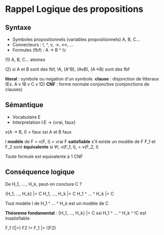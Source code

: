 # Rappel Logique des propositions

## Syntaxe

- Symboles propositionnels (variables propositionnels) A, B, C...
- Connecteurs : !, ^, v, ->, <->, ...
- Formules (fbf) : A -> B ^ !c

(1) A, B, C... atomes

(2) si A et B sont des fbf, !A, (A^B), (AvB), (A->B) sont des fbf

**literal** : symbole ou negation d'un symbole.
**clause** : disjonction de litteraux (Ex. A v !B v C v !D)
**CNF** : forme normale conjonctive (conjonctions de clauses)

## Sémantique

- Vocabulaire E
- Interpretation I:E -> {vrai, faux} 

v(A -> B, I) = faux ssi A et B faux

I **modèle** de F = v(F, I) = vrai
F **satisfiable** s'il existe un modèle de F
F_1 et F_2 sont **équivalente** si ∀I, v(F_1, I), = v(F_2, I)

Toute formule est equivalente à 1 CNF

## Conséquence logique

De H_1, ...., H_k, peut-on conclure C ?

{H_1, ..., H_k} |= C
H_1, ..., H_k |= C
H_1 ^ ... ^ H_k |= C

Tout modèle I de H_1 ^ ... ^ H_k est un modèle de C

**Théoreme fondamental** : {H_1, ..., H_k} |= C ssi H_1 ^ ... ^ H_k ^ !C est insatisfiable

F_1 !(|=) F2 != F_1 |= !(F2)